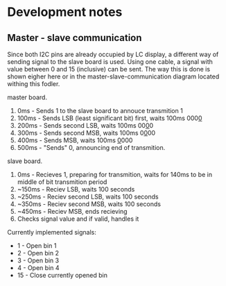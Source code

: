# Development notes

## Master - slave communication
Since both I2C pins are already occupied by LC display, a different way of sending signal to the slave
board is used. Using one cable, a signal with value between 0 and 15 (inclusive) can be sent.
The way this is done is shown eigher here or in the master-slave-communication diagram located withing this fodler.

master board.
1. 0ms - Sends 1 to the slave board to annouce transmition 1
2. 100ms - Sends LSB (least significant bit) first, waits 100ms 000<u>0</u>
3. 200ms - Sends second LSB, waits 100ms 00<u>0</u>0
4. 300ms - Sends second MSB, waits 100ms 0<u>0</u>00
5. 400ms - Sends MSB, waits 100ms <u>0</u>000
6. 500ms - "Sends" 0, announcing end of transmition.

slave board.
1. 0ms - Recieves 1, preparing for transmition, waits for 140ms to be in middle of bit transmition period
2. ~150ms - Reciev LSB, waits 100 seconds
3. ~250ms - Reciev second LSB, waits 100 seconds
4. ~350ms - Reciev second MSB, waits 100 seconds
5. ~450ms - Reciev MSB, ends recieving
6. Checks signal value and if valid, handles it

Currently implemented signals:
* 1 - Open bin 1
* 2 - Open bin 2
* 3 - Open bin 3
* 4 - Open bin 4
* 15 - Close currently opened bin
